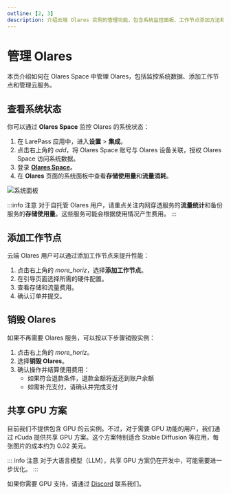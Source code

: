 ```yaml
---
outline: [2, 3]
description: 介绍云端 Olares 实例的管理功能，包含系统监控面板、工作节点添加方法和共享 GPU 使用方案，助力提升系统运行效率。
---
```


# 管理 Olares

本页介绍如何在 Olares Space 中管理 Olares，包括监控系统数据、添加工作节点和管理云服务。

## 查看系统状态

你可以通过 **Olares Space** 监控 Olares 的系统状态：

1. 在 LarePass 应用中，进入**设置** > **集成**。
2. 点击右上角的 <i class="material-symbols-outlined">add</i>，将 Olares Space 账号与 Olares 设备关联，授权 Olares Space 访问系统数据。
3. 登录 [**Olares Space**](https://space.olares.xyz/)。
4. 在 **Olares** 页面的系统面板中查看**存储使用量**和**流量消耗**。

![系统面板](/images/how-to/space/my_olares.jpg#bordered)

:::info 注意
对于自托管 Olares 用户，请重点关注内网穿透服务的**流量统计**和备份服务的**存储使用量**。这些服务可能会根据使用情况产生费用。
:::

## 添加工作节点

云端 Olares 用户可以通过添加工作节点来提升性能：

1. 点击右上角的 <i class="material-symbols-outlined">more_horiz</i>，选择**添加工作节点**。
2. 在引导页面选择所需的硬件配置。
3. 查看存储和流量费用。
4. 确认订单并提交。

## 销毁 Olares

如果不再需要 Olares 服务，可以按以下步骤销毁实例：

1. 点击右上角的 <i class="material-symbols-outlined">more_horiz</i>。
2. 选择**销毁 Olares**。
3. 确认操作并结算使用费用：
   - 如果符合退款条件，退款金额将返还到账户余额
   - 如需补充支付，请确认并完成支付

## 共享 GPU 方案

目前我们不提供包含 GPU 的云实例。不过，对于需要 GPU 功能的用户，我们通过 rCuda 提供共享 GPU 方案。这个方案特别适合 Stable Diffusion 等应用，每张图片的成本约为 0.02 美元。

::: info 注意
对于大语言模型（LLM），共享 GPU 方案仍在开发中，可能需要进一步优化。
:::

如果你需要 GPU 支持，请通过 [Discord](https://discord.com/invite/BzfqrgQPDK) 联系我们。